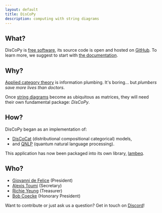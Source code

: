 ```yaml
---
layout: default
title: DisCoPy
description: computing with string diagrams
---
```


## What?

DisCoPy is [free software](https://en.wikipedia.org/wiki/Free_software),
its source code is open and hosted on [GitHub](https://github.com/discopy/discopy).
To learn more, we suggest to start with [the documentation](https://docs.discopy.org).

## Why?

[Applied category theory](https://en.wikipedia.org/wiki/Applied_category_theory) is information plumbing. It's boring... but *plumbers save more lives than doctors*.

Once [string diagrams](https://en.wikipedia.org/wiki/String_diagram) become as ubiquitous as matrices, they will need their own fundamental package: *DisCoPy*.

## How?

DisCoPy began as an implementation of:

- [DisCoCat](https://en.wikipedia.org/wiki/DisCoCat) (distributional compositional categorical) models,
- and [QNLP](https://en.wikipedia.org/wiki/Quantum_natural_language_processing) (quantum natural language processing).

This application has now been packaged into its own library, [lambeq](https://cqcl.github.io/lambeq/).


## Who?

* [Giovanni de Felice](https://giovanni.defelice.xyz) (President)
* [Alexis Toumi](https://alexis.toumi.xyz/) (Secretary)
* [Richie Yeung](https://hk.linkedin.com/in/richie-yeung) (Treasurer)
* [Bob Coecke](https://en.wikipedia.org/wiki/Bob_Coecke) (Honorary President)

Want to contribute or just ask us a question? Get in touch on [Discord](/discord)!
